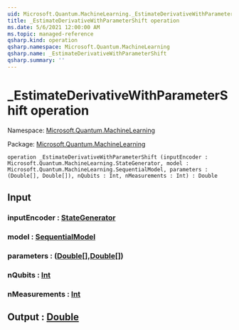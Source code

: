 ```yaml
---
uid: Microsoft.Quantum.MachineLearning._EstimateDerivativeWithParameterShift
title: _EstimateDerivativeWithParameterShift operation
ms.date: 5/6/2021 12:00:00 AM
ms.topic: managed-reference
qsharp.kind: operation
qsharp.namespace: Microsoft.Quantum.MachineLearning
qsharp.name: _EstimateDerivativeWithParameterShift
qsharp.summary: ''
---
```


# _EstimateDerivativeWithParameterShift operation

Namespace: [Microsoft.Quantum.MachineLearning](xref:Microsoft.Quantum.MachineLearning)

Package: [Microsoft.Quantum.MachineLearning](https://nuget.org/packages/Microsoft.Quantum.MachineLearning)




```qsharp
operation _EstimateDerivativeWithParameterShift (inputEncoder : Microsoft.Quantum.MachineLearning.StateGenerator, model : Microsoft.Quantum.MachineLearning.SequentialModel, parameters : (Double[], Double[]), nQubits : Int, nMeasurements : Int) : Double
```


## Input

### inputEncoder : [StateGenerator](xref:Microsoft.Quantum.MachineLearning.StateGenerator)




### model : [SequentialModel](xref:Microsoft.Quantum.MachineLearning.SequentialModel)




### parameters : ([Double](xref:microsoft.quantum.qsharp.valueliterals#double-literals)[],[Double](xref:microsoft.quantum.qsharp.valueliterals#double-literals)[])




### nQubits : [Int](xref:microsoft.quantum.qsharp.valueliterals#int-literals)




### nMeasurements : [Int](xref:microsoft.quantum.qsharp.valueliterals#int-literals)





## Output : [Double](xref:microsoft.quantum.qsharp.valueliterals#double-literals)

